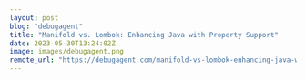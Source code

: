 ```yaml
---
layout: post
blog: "debugagent"
title: "Manifold vs. Lombok: Enhancing Java with Property Support"
date: 2023-05-30T13:24:02Z
image: images/debugagent.png
remote_url: "https://debugagent.com/manifold-vs-lombok-enhancing-java-with-property-support"
---
```

